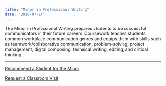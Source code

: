 ```yaml
---
title: "Minor in Professional Writing"
date: "2016-07-14"
---
```


The Minor in Professional Writing prepares students to be successful communicators in their future careers. Coursework teaches students common workplace communication genres and equips them with skills such as teamwork/collaborative communication, problem-solving, project management, digital composing, technical writing, editing, and critical thinking.

* * *

[Recommend a Student for the Minor](https://docs.google.com/forms/d/e/1FAIpQLSd-zu4nagwSj4DmVBHvlACwLSNoEp0a7tFBuALGKg2QFlsA7g/viewform?usp=sf_link)

[Request a Classroom Visit](https://docs.google.com/forms/d/e/1FAIpQLSeMu_CNxXvQSKkEIS0DFpRUrMHfKmf-IZudVYYKmENxM_taSg/viewform?usp=sf_link/viewform?usp=sf_link)
